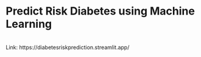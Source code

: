 # Predict Risk Diabetes using Machine Learning 
<br/>
Link: https://diabetesriskprediction.streamlit.app/
